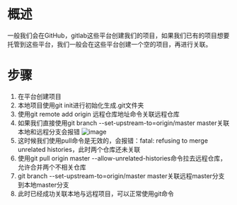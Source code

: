 # 概述
一般我们会在GitHub，gitlab这些平台创建我们的项目，如果我们已有的项目想要托管到这些平台，我们一般会在这些平台创建一个空的项目，再进行关联。

# 步骤
1. 在平台创建项目
2. 本地项目使用git init进行初始化生成.git文件夹
3. 使用git remote add origin 远程仓库地址命令关联远程仓库
4. 如果我们直接使用git branch --set-upstream-to=origin/master master关联本地和远程分支会报错
![image](https://img-blog.csdnimg.cn/20190226200627155.png)
5. 这时候我们使用pull命令是无效的，会报错：fatal: refusing to merge unrelated histories，此时两个仓库还未关联
6. 使用git pull origin master --allow-unrelated-histories命令拉去远程仓库，允许合并两个不相关仓库
7. git branch --set-upstream-to=origin/master master关联远程master分支到本地master分支
8. 此时已经成功关联本地与远程项目，可以正常使用git命令
